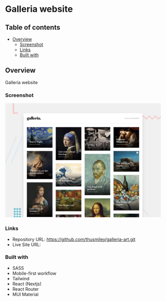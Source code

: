 # Galleria website

## Table of contents

- [Overview](#overview)
  - [Screenshot](#screenshot)
  - [Links](#links)
  - [Built with](#built-with)

## Overview

Galleria website

### Screenshot

![](./public/preview.jpg)

### Links

- Repository URL: https://github.com/thusmiley/galleria-art.git
- Live Site URL: 

### Built with

- SASS
- Mobile-first workflow
- Tailwind
- React (Nextjs)
- React Router
- MUI Material
